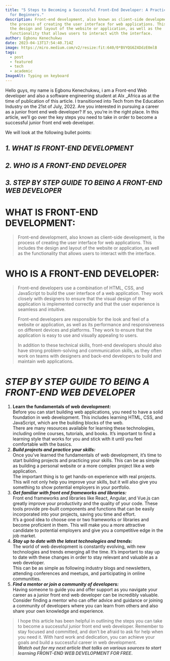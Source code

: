 ```yaml
---
title: "5 Steps to Becoming a Successful Front-End Developer: A Practical Guide
  for Beginners."
description: Front-end development, also known as client-side development, is
  the process of creating the user interface for web applications. This includes
  the design and layout of the website or application, as well as the
  functionality that allows users to interact with the interface.
author: Egbonu Kenechukwu
date: 2023-04-13T17:54:40.714Z
image: https://miro.medium.com/v2/resize:fit:640/0*BVYQG6Z4DdzE0mlB
tags:
  - post
  - featured
  - tech
  - academic
ImageAlt: Typing on keyboard
---
```

Hello guys, my name is Egbonu Kenechukwu, i am a Front-end Web developer and also a software engineering student at Alx _Africa as at the time of publication of this article. I transitioned into Tech from the Education Industry on the 21st of July, 2022. Are you interested in pursuing a career as a junior front end web developer? If so, you’re in the right place. In this article, we’ll go over the key steps you need to take in order to become a successful junior front end web developer.

We will look at the following bullet points:

## ***1. WHAT IS FRONT-END DEVELOPMENT***

## ***2. WHO IS A FRONT-END DEVELOPER***

## ***3. STEP BY STEP GUIDE TO BEING A FRONT-END WEB DEVELOPER***

# **WHAT IS FRONT-END DEVELOPMENT:**

> Front-end development, also known as client-side development, is the process of creating the user interface for web applications. This includes the design and layout of the website or application, as well as the functionality that allows users to interact with the interface.

# **WHO IS A FRONT-END DEVELOPER:**

> Front-end developers use a combination of HTML, CSS, and JavaScript to build the user interface of a web application. They work closely with designers to ensure that the visual design of the application is implemented correctly and that the user experience is seamless and intuitive.
>
> Front-end developers are responsible for the look and feel of a website or application, as well as its performance and responsiveness on different devices and platforms. They work to ensure that the application is easy to use and visually appealing to users.
>
> In addition to these technical skills, front-end developers should also have strong problem-solving and communication skills, as they often work on teams with designers and back-end developers to build and maintain web applications.

# ***STEP BY STEP GUIDE TO BEING A FRONT-END WEB DEVELOPER***

1. **Learn the fundamentals of web development:**\
   Before you can start building web applications, you need to have a solid foundation in web development. This includes learning HTML, CSS, and JavaScript, which are the building blocks of the web.\
   There are many resources available for learning these technologies, including online courses, tutorials, and books. It’s important to find a learning style that works for you and stick with it until you feel comfortable with the basics.
2. ***Build projects and practice your skills:***\
   Once you’ve learned the fundamentals of web development, it’s time to start building projects and practicing your skills. This can be as simple as building a personal website or a more complex project like a web application.\
   The important thing is to get hands-on experience with real projects. This will not only help you improve your skills, but it will also give you something to show potential employers in your portfolio.
3. ***Get familiar with front end frameworks and libraries:***\
   Front end frameworks and libraries like React, Angular, and Vue.js can greatly improve your productivity and the quality of your code. These tools provide pre-built components and functions that can be easily incorporated into your projects, saving you time and effort.\
   It’s a good idea to choose one or two frameworks or libraries and become proficient in them. This will make you a more attractive candidate to potential employers and give you a competitive edge in the job market.
4. ***Stay up to date with the latest technologies and trends:***\
   The world of web development is constantly evolving, with new technologies and trends emerging all the time. It’s important to stay up to date with these changes in order to stay relevant and valuable as a web developer.\
   This can be as simple as following industry blogs and newsletters, attending conferences and meetups, and participating in online communities.
5. ***Find a mentor or join a community of developers:***\
   Having someone to guide you and offer support as you navigate your career as a junior front end web developer can be incredibly valuable. Consider finding a mentor who can offer advice and guidance or joining a community of developers where you can learn from others and also share your own knowledge and experience.

> I hope this article has been helpful in outlining the steps you can take to become a successful junior front end web developer. Remember to stay focused and committed, and don’t be afraid to ask for help when you need it. With hard work and dedication, you can achieve your goals and build a successful career in web development.\
> ***Watch out for my next article that talks on various sources to start learning FRONT-END WEB DEVELOPMENT FOR FREE.***